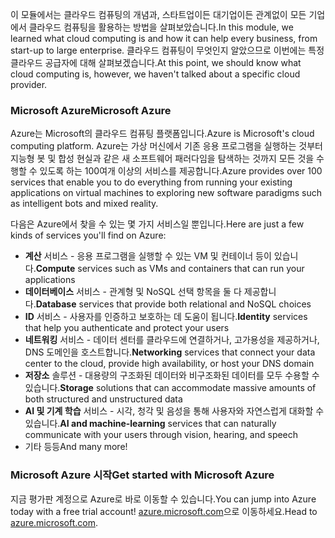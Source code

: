 <span data-ttu-id="f164f-101">이 모듈에서는 클라우드 컴퓨팅의 개념과, 스타트업이든 대기업이든 관계없이 모든 기업에서 클라우드 컴퓨팅을 활용하는 방법을 살펴보았습니다.</span><span class="sxs-lookup"><span data-stu-id="f164f-101">In this module, we learned what cloud computing is and how it can help every business, from start-up to large enterprise.</span></span> <span data-ttu-id="f164f-102">클라우드 컴퓨팅이 무엇인지 알았으므로 이번에는 특정 클라우드 공급자에 대해 살펴보겠습니다.</span><span class="sxs-lookup"><span data-stu-id="f164f-102">At this point, we should know what cloud computing is, however, we haven't talked about a specific cloud provider.</span></span>

### <a name="microsoft-azure"></a><span data-ttu-id="f164f-103">Microsoft Azure</span><span class="sxs-lookup"><span data-stu-id="f164f-103">Microsoft Azure</span></span>

<span data-ttu-id="f164f-104">Azure는 Microsoft의 클라우드 컴퓨팅 플랫폼입니다.</span><span class="sxs-lookup"><span data-stu-id="f164f-104">Azure is Microsoft's cloud computing platform.</span></span> <span data-ttu-id="f164f-105">Azure는 가상 머신에서 기존 응용 프로그램을 실행하는 것부터 지능형 봇 및 합성 현실과 같은 새 소프트웨어 패러다임을 탐색하는 것까지 모든 것을 수행할 수 있도록 하는 100여개 이상의 서비스를 제공합니다.</span><span class="sxs-lookup"><span data-stu-id="f164f-105">Azure provides over 100 services that enable you to do everything from running your existing applications on virtual machines to exploring new software paradigms such as intelligent bots and mixed reality.</span></span>

<span data-ttu-id="f164f-106">다음은 Azure에서 찾을 수 있는 몇 가지 서비스일 뿐입니다.</span><span class="sxs-lookup"><span data-stu-id="f164f-106">Here are just a few kinds of services you'll find on Azure:</span></span>

- <span data-ttu-id="f164f-107">**계산** 서비스 - 응용 프로그램을 실행할 수 있는 VM 및 컨테이너 등이 있습니다.</span><span class="sxs-lookup"><span data-stu-id="f164f-107">**Compute** services such as VMs and containers that can run your applications</span></span>
- <span data-ttu-id="f164f-108">**데이터베이스** 서비스 - 관계형 및 NoSQL 선택 항목을 둘 다 제공합니다.</span><span class="sxs-lookup"><span data-stu-id="f164f-108">**Database** services that provide both relational and NoSQL choices</span></span>
- <span data-ttu-id="f164f-109">**ID** 서비스 - 사용자를 인증하고 보호하는 데 도움이 됩니다.</span><span class="sxs-lookup"><span data-stu-id="f164f-109">**Identity** services that help you authenticate and protect your users</span></span>
- <span data-ttu-id="f164f-110">**네트워킹** 서비스 - 데이터 센터를 클라우드에 연결하거나, 고가용성을 제공하거나, DNS 도메인을 호스트합니다.</span><span class="sxs-lookup"><span data-stu-id="f164f-110">**Networking** services that connect your data center to the cloud, provide high availability, or host your DNS domain</span></span>
- <span data-ttu-id="f164f-111">**저장소** 솔루션 - 대용량의 구조화된 데이터와 비구조화된 데이터를 모두 수용할 수 있습니다.</span><span class="sxs-lookup"><span data-stu-id="f164f-111">**Storage** solutions that can accommodate massive amounts of both structured and unstructured data</span></span>
- <span data-ttu-id="f164f-112">**AI 및 기계 학습** 서비스 - 시각, 청각 및 음성을 통해 사용자와 자연스럽게 대화할 수 있습니다.</span><span class="sxs-lookup"><span data-stu-id="f164f-112">**AI and machine-learning** services that can naturally communicate with your users through vision, hearing, and speech</span></span>
- <span data-ttu-id="f164f-113">기타 등등</span><span class="sxs-lookup"><span data-stu-id="f164f-113">And many more!</span></span>

### <a name="get-started-with-microsoft-azure"></a><span data-ttu-id="f164f-114">Microsoft Azure 시작</span><span class="sxs-lookup"><span data-stu-id="f164f-114">Get started with Microsoft Azure</span></span>

<span data-ttu-id="f164f-115">지금 평가판 계정으로 Azure로 바로 이동할 수 있습니다.</span><span class="sxs-lookup"><span data-stu-id="f164f-115">You can jump into Azure today with a free trial account!</span></span> <span data-ttu-id="f164f-116">[azure.microsoft.com](https://azure.microsoft.com)으로 이동하세요.</span><span class="sxs-lookup"><span data-stu-id="f164f-116">Head to [azure.microsoft.com](https://azure.microsoft.com).</span></span>
